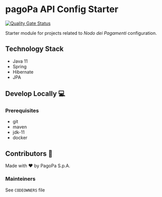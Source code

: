 # pagoPa API Config Starter

[![Quality Gate Status](https://sonarcloud.io/api/project_badges/measure?project=pagopa_pagopa-api-config&metric=alert_status)](https://sonarcloud.io/dashboard?id=pagopa_pagopa-api-config)

Starter module for projects related to _Nodo dei Pagamenti_ configuration.

## Technology Stack
- Java 11
- Spring
- Hibernate
- JPA

## Develop Locally 💻

### Prerequisites
- git
- maven
- jdk-11
- docker


## Contributors 👥
Made with ❤️ by PagoPa S.p.A.

### Mainteiners
See `CODEOWNERS` file
